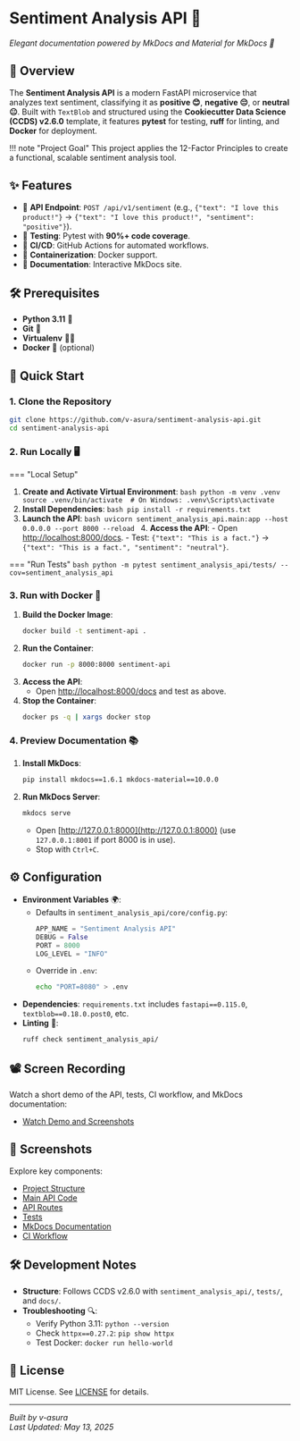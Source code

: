 # Sentiment Analysis API 🎉

_Elegant documentation powered by MkDocs and Material for MkDocs 🌟_

## 📖 Overview

The **Sentiment Analysis API** is a modern FastAPI microservice that analyzes text sentiment, classifying it as **positive 😊**, **negative 😔**, or **neutral 😐**. Built with `TextBlob` and structured using the **Cookiecutter Data Science (CCDS) v2.6.0** template, it features **pytest** for testing, **ruff** for linting, and **Docker** for deployment.

!!! note "Project Goal"
This project applies the 12-Factor Principles to create a functional, scalable sentiment analysis tool.

## ✨ Features

- 🚀 **API Endpoint**: `POST /api/v1/sentiment` (e.g., `{"text": "I love this product!"}` → `{"text": "I love this product!", "sentiment": "positive"}`).
- 🧪 **Testing**: Pytest with **90%+ code coverage**.
- 🔄 **CI/CD**: GitHub Actions for automated workflows.
- 🐳 **Containerization**: Docker support.
- 📝 **Documentation**: Interactive MkDocs site.

## 🛠 Prerequisites

- **Python 3.11** 🐍
- **Git** 📂
- **Virtualenv** 🧑‍💻
- **Docker** 🐳 (optional)

## 🚀 Quick Start

### 1. Clone the Repository

```bash
git clone https://github.com/v-asura/sentiment-analysis-api.git
cd sentiment-analysis-api
```

### 2. Run Locally 🖥️

=== "Local Setup"

1. **Create and Activate Virtual Environment**:
   `bash
       python -m venv .venv
       source .venv/bin/activate  # On Windows: .venv\Scripts\activate
       `
2. **Install Dependencies**:
   `bash
       pip install -r requirements.txt
       `
3. **Launch the API**:
   `bash
       uvicorn sentiment_analysis_api.main:app --host 0.0.0.0 --port 8000 --reload
       ` 4. **Access the API**: - Open [http://localhost:8000/docs](http://localhost:8000/docs). - Test: `{"text": "This is a fact."}` → `{"text": "This is a fact.", "sentiment": "neutral"}`.

=== "Run Tests"
`bash
    python -m pytest sentiment_analysis_api/tests/ --cov=sentiment_analysis_api
    `

### 3. Run with Docker 🐳

1. **Build the Docker Image**:
   ```bash
   docker build -t sentiment-api .
   ```
2. **Run the Container**:
   ```bash
   docker run -p 8000:8000 sentiment-api
   ```
3. **Access the API**:
   - Open [http://localhost:8000/docs](http://localhost:8000/docs) and test as above.
4. **Stop the Container**:
   ```bash
   docker ps -q | xargs docker stop
   ```

### 4. Preview Documentation 📚

1. **Install MkDocs**:
   ```bash
   pip install mkdocs==1.6.1 mkdocs-material==10.0.0
   ```
2. **Run MkDocs Server**:
   ```bash
   mkdocs serve
   ```
   - Open [http://127.0.0.1:8000](http://127.0.0.1:8000) (use `127.0.0.1:8001` if port 8000 is in use).
   - Stop with `Ctrl+C`.

## ⚙️ Configuration

- **Environment Variables** 🌍:
  - Defaults in `sentiment_analysis_api/core/config.py`:
    ```python
    APP_NAME = "Sentiment Analysis API"
    DEBUG = False
    PORT = 8000
    LOG_LEVEL = "INFO"
    ```
  - Override in `.env`:
    ```bash
    echo "PORT=8080" > .env
    ```
- **Dependencies**: `requirements.txt` includes `fastapi==0.115.0`, `textblob==0.18.0.post0`, etc.
- **Linting** 🧹:
  ```bash
  ruff check sentiment_analysis_api/
  ```

## 📽️ Screen Recording

Watch a short demo of the API, tests, CI workflow, and MkDocs documentation:

- [Watch Demo and Screenshots](https://drive.google.com/drive/folders/1lYoIS0iB0HmYy4RHW9QI288zdy0CJ7lu?usp=share_link)

## 📸 Screenshots

Explore key components:

- [Project Structure](screenshots/project_structure.png)
- [Main API Code](screenshots/main_py.png)
- [API Routes](screenshots/routes_py.png)
- [Tests](screenshots/test_routes_py.png)
- [MkDocs Documentation](screenshots/mkdocs_home.png)
- [CI Workflow](screenshots/ci_workflow.png)

## 🛠️ Development Notes

- **Structure**: Follows CCDS v2.6.0 with `sentiment_analysis_api/`, `tests/`, and `docs/`.
- **Troubleshooting** 🔍:
  - Verify Python 3.11: `python --version`
  - Check `httpx==0.27.2`: `pip show httpx`
  - Test Docker: `docker run hello-world`

## 📜 License

MIT License. See [LICENSE](LICENSE) for details.

---

_Built by v-asura_  
_Last Updated: May 13, 2025_
